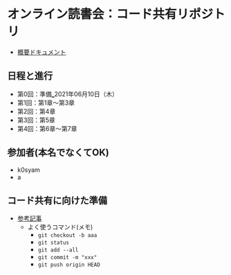 # オンライン読書会：コード共有リポジトリ
* [概要ドキュメント](https://docs.google.com/document/d/1hlXXWIoy5Y2Q9JTPGeqrcnkIcxbX7RaAMttEyTKCySw/edit?usp=sharing)

## 日程と進行
* 第0回：準備‗2021年06月10日（木）
* 第1回：第1章～第3章
* 第2回：第4章
* 第3回：第5章
* 第4回：第6章～第7章

## 参加者(本名でなくてOK)
* k0syam
* a

## コード共有に向けた準備
* [参考記事](https://qiita.com/aipacommander/items/d61d21988a36a4d0e58b)
    * よく使うコマンド(メモ)
        * `git checkout -b aaa`
        * `git status`
        * `git add --all`
        * `git commit -m "xxx"`
        * `git push origin HEAD`
